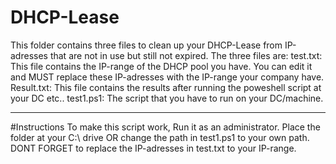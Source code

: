 # DHCP-Lease
This folder contains three files to clean up your DHCP-Lease from IP-adresses that are not in use but still not expired.
The three files are:
test.txt: This file contains the IP-range of the DHCP pool you have. You can edit it and MUST replace these IP-adresses with the IP-range your company have.
Result.txt: This file contains the results after running the poweshell script at your DC etc..
test1.ps1: The script that you have to run on your DC/machine.
_________________________________________________________________________________________________________________________________________________________________
#Instructions
To make this script work, Run it as an administrator.
Place the folder at your C:\ drive OR change the path in test1.ps1 to your own path.
DONT FORGET to replace the IP-adresses in test.txt to your IP-range.

